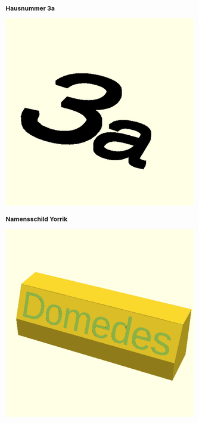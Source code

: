### Hausnummer 3a
![Hausnummer 3a](stl/Hausnummer-3a.png)

### Namensschild Yorrik
![Namensschild Yorrik](stl/Namensschild-Yorrik.png)

